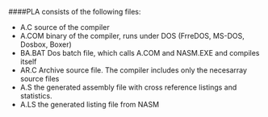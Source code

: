 ####PLA consists of the following files:
* A.C source of the compiler
* A.COM binary of the compiler, runs under DOS (FrreDOS, MS-DOS, Dosbox, Boxer)
* BA.BAT Dos batch file, which calls A.COM and NASM.EXE and compiles itself
* AR.C Archive source file. The compiler includes only the necesarray source files
* A.S the generated assembly file with cross reference listings and statistics.
* A.LS the generated listing file from NASM
